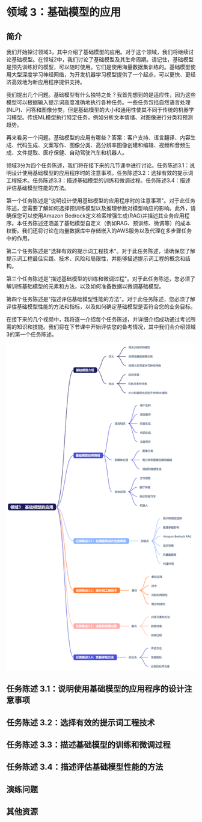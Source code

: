 # 领域 3：基础模型的应用
## 简介
我们开始探讨领域3，其中介绍了基础模型的应用。对于这个领域，我们将继续讨论基础模型。在领域2中，我们讨论了基础模型及其生命周期。请记住，基础模型是预先训练好的模型，可以随时使用。它们是使用海量数据集训练的。基础模型使用大型深度学习神经网络，为开发机器学习模型提供了一个起点，可以更快、更经济高效地为新应用程序提供支持。

我们提出几个问题。基础模型有什么独特之处？我首先想到的是适应性，因为这些模型可以根据输入提示词高度准确地执行各种任务。一些任务包括自然语言处理(NLP)、问答和图像分类，但是基础模型的大小和通用性使其不同于传统的机器学习模型。传统ML模型执行特定任务，例如分析文本情绪、对图像进行分类和预测趋势。

再来看另一个问题。基础模型的应用有哪些？答案：客户支持、语言翻译、内容生成、代码生成、文案写作、图像分类、高分辨率图像创建和编辑、视频和音频生成、文件提取、医疗保健、自动驾驶汽车和机器人。

领域3分为四个任务陈述，我们将在接下来的几节课中进行讨论。任务陈述3.1：说明设计使用基础模型的应用程序时的注意事项。任务陈述3.2：选择有效的提示词工程技术。任务陈述3.3：描述基础模型的训练和微调过程。任务陈述3.4：描述评估基础模型性能的方法。

第一个任务陈述是"说明设计使用基础模型的应用程序时的注意事项"。对于此任务陈述，您需要了解如何选择预训练模型以及推理参数对模型响应的影响。此外，请确保您可以使用Amazon Bedrock定义检索增强生成(RAG)并描述其业务应用程序。本任务陈述还涵盖了基础模型自定义（例如RAG、预训练、微调等）的成本权衡。我们还将讨论在向量数据库中存储嵌入的AWS服务以及代理在多步骤任务中的作用。

第二个任务陈述是"选择有效的提示词工程技术"。对于此任务陈述，请确保您了解提示词工程最佳实践、技术、风险和局限性，并能够描述提示词工程的概念和结构。

第三个任务陈述是"描述基础模型的训练和微调过程"。对于此任务陈述，您必须了解训练基础模型的元素和方法，以及如何准备数据以微调基础模型。

第四个任务陈述是"描述评估基础模型性能的方法"。对于此任务陈述，您必须了解评估基础模型性能的方法和指标，以及如何确定基础模型是否符合您的业务目标。

在接下来的几个视频中，我将逐一介绍每个任务陈述，并详细介绍成功通过考试所需的知识和技能。我们将在下节课中开始评估您的备考情况，其中我们会介绍领域3的第一个任务陈述。

![基础模型的应用](../images/领域3：基础模型的应用.png)

## 任务陈述 3.1：说明使用基础模型的应用程序的设计注意事项
## 任务陈述 3.2：选择有效的提示词工程技术
## 任务陈述 3.3：描述基础模型的训练和微调过程
## 任务陈述 3.4：描述评估基础模型性能的方法
## 演练问题
## 其他资源
